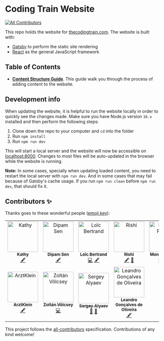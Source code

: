 # Coding Train Website
<!-- ALL-CONTRIBUTORS-BADGE:START - Do not remove or modify this section -->
[![All Contributors](https://img.shields.io/badge/all_contributors-11-orange.svg?style=flat-square)](#contributors-)
<!-- ALL-CONTRIBUTORS-BADGE:END -->

This repo holds the website for [thecodingtrain.com](https://thecodingtrain.com/). The website is built with:

- [Gatsby](https://www.gatsbyjs.com/) to perform the static site rendering
- [React](https://reactjs.org/) as the general JavaScript framework

## Table of Contents

- **[Content Structure Guide](/content/pages/guides/content-structure-guide.md)**. This guide walk you through the process of adding content to the website.

## Development info

When updating the website, it is helpful to run the website locally in order to quickly see the changes made. Make sure you have Node.js version `16.x` installed and then perform the following steps:

1. Clone down the repo to your computer and `cd` into the folder
2. Run `npm install`
3. Run `npm run dev`

This will start a local server and the website will now be accessible on [localhost:8000](http://localhost:8000). Changes to most files will be auto-updated in the browser while the website is running.

**Note:** In some cases, specially when updating loaded content, you need to restart the local server with `npm run dev`.
And in some cases that may fail because of Gatsby's cache usage. If you run `npm run clean` before `npm run dev`, that should fix it.

## Contributors ✨

Thanks goes to these wonderful people ([emoji key](https://allcontributors.org/docs/en/emoji-key)):

<!-- ALL-CONTRIBUTORS-LIST:START - Do not remove or modify this section -->
<!-- prettier-ignore-start -->
<!-- markdownlint-disable -->
<table>
  <tbody>
    <tr>
      <td align="center"><a href="https://github.com/kfahn22"><img src="https://avatars.githubusercontent.com/u/65121394?v=4?s=100" width="100px;" alt="Kathy"/><br /><sub><b>Kathy</b></sub></a><br /><a href="#content-kfahn22" title="Content">🖋</a></td>
      <td align="center"><a href="https://github.com/dipamsen"><img src="https://avatars.githubusercontent.com/u/59444569?v=4?s=100" width="100px;" alt="Dipam Sen"/><br /><sub><b>Dipam Sen</b></sub></a><br /><a href="#content-dipamsen" title="Content">🖋</a></td>
      <td align="center"><a href="https://github.com/lobertrand"><img src="https://avatars.githubusercontent.com/u/37326143?v=4?s=100" width="100px;" alt="Loïc Bertrand"/><br /><sub><b>Loïc Bertrand</b></sub></a><br /><a href="https://github.com/CodingTrain/thecodingtrain.com/commits?author=lobertrand" title="Code">💻</a> <a href="#content-lobertrand" title="Content">🖋</a></td>
      <td align="center"><a href="https://denisovichdev.github.io/link-tree"><img src="https://avatars.githubusercontent.com/u/66998096?v=4?s=100" width="100px;" alt="Rishi"/><br /><sub><b>Rishi</b></sub></a><br /><a href="#content-DenisovichDev" title="Content">🖋</a> <a href="#ideas-DenisovichDev" title="Ideas, Planning, & Feedback">🤔</a></td>
      <td align="center"><a href="https://aboutmonica.com"><img src="https://avatars.githubusercontent.com/u/6998954?v=4?s=100" width="100px;" alt="Monica Powell"/><br /><sub><b>Monica Powell</b></sub></a><br /><a href="https://github.com/CodingTrain/thecodingtrain.com/commits?author=M0nica" title="Code">💻</a> <a href="#content-M0nica" title="Content">🖋</a></td>
      <td align="center"><a href="https://github.com/btb331"><img src="https://avatars.githubusercontent.com/u/36310755?v=4?s=100" width="100px;" alt="btb331"/><br /><sub><b>btb331</b></sub></a><br /><a href="#projectManagement-btb331" title="Project Management">📆</a></td>
      <td align="center"><a href="https://github.com/pgriffin17"><img src="https://avatars.githubusercontent.com/u/31374077?v=4?s=100" width="100px;" alt="pgriffin17"/><br /><sub><b>pgriffin17</b></sub></a><br /><a href="#content-pgriffin17" title="Content">🖋</a></td>
    </tr>
    <tr>
      <td align="center"><a href="https://github.com/ArztKlein"><img src="https://avatars.githubusercontent.com/u/52363453?v=4?s=100" width="100px;" alt="ArztKlein"/><br /><sub><b>ArztKlein</b></sub></a><br /><a href="#content-ArztKlein" title="Content">🖋</a></td>
      <td align="center"><a href="https://zoltanvolcsey.onrender.com"><img src="https://avatars.githubusercontent.com/u/41576384?v=4?s=100" width="100px;" alt="Zoltán Völcsey"/><br /><sub><b>Zoltán Völcsey</b></sub></a><br /><a href="https://github.com/CodingTrain/thecodingtrain.com/commits?author=zvolcsey" title="Code">💻</a></td>
      <td align="center"><a href="https://github.com/alin256"><img src="https://avatars.githubusercontent.com/u/7563037?v=4?s=100" width="100px;" alt="Sergey Alyaev"/><br /><sub><b>Sergey Alyaev</b></sub></a><br /><a href="#ideas-alin256" title="Ideas, Planning, & Feedback">🤔</a> <a href="https://github.com/CodingTrain/thecodingtrain.com/commits?author=alin256" title="Documentation">📖</a></td>
      <td align="center"><a href="https://github.com/olegon"><img src="https://avatars.githubusercontent.com/u/434364?v=4?s=100" width="100px;" alt="Leandro Gonçalves de Oliveira"/><br /><sub><b>Leandro Gonçalves de Oliveira</b></sub></a><br /><a href="#content-olegon" title="Content">🖋</a></td>
    </tr>
  </tbody>
  <tfoot>
    
  </tfoot>
</table>

<!-- markdownlint-restore -->
<!-- prettier-ignore-end -->

<!-- ALL-CONTRIBUTORS-LIST:END -->

This project follows the [all-contributors](https://github.com/all-contributors/all-contributors) specification. Contributions of any kind welcome!
